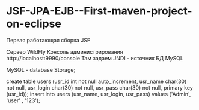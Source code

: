 # JSF-JPA-EJB--First-maven-project-on-eclipse
Первая работающая сборка JSF

Сервер WildFly
Консоль администрирования http://localhost:9990/console
Там задаем JNDI - источник БД MySQL

MySQL - database Storage;

create table users (usr_id int not null auto_increment, usr_name char(30)
 not null, usr_login char(30) not null, usr_pass char(30) not null, primary key
(usr_id));
insert into users (usr_name, usr_login, usr_pass) values ('Admin', 'user'
, '123');
